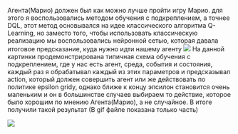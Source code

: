 Агента(Марио) должен был как можно лучше пройти игру Марио. для этого я воспользовались методом обучения с подкреплением, а точнее DQL, этот метод основывался на идее классического алгоритма Q-Learning, но заместо того, чтобы использовать классическую реализацию мы воспользовались нейронной сетью, которая давала итоговое предсказание, куда нужно идти нашему агенту
<image src="https://cdn-images-1.medium.com/max/2000/0*GMqQsPIWLFukSeAC.png"></image>
На данной картинки продемонстрирована типичная схема обучения с подкреплением, где у нас есть агент, среда, события и состояния, каждый раз я обрабатывал каждый из этих параметров и предсказывал action, который должен совершить агент или же действовать по политике epsilon gridy, однако ближе к концу эпсилон становится очень маленьким и он в большинстве случаев выбираем то действие, которое было хорошим по мнению Агента(Марио), а не случайное. В итоге получили такой результат (В gif файле показана только часть)



<image src="https://pytorch.org/tutorials/_images/mario.gif">
